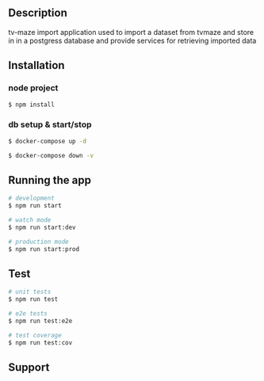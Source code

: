 ## Description

tv-maze import application used to import a dataset from tvmaze and store in in a postgress database and provide services for retrieving imported data

## Installation
### node project
```bash
$ npm install
```

### db setup & start/stop
```bash
$ docker-compose up -d
```
```bash
$ docker-compose down -v
```

## Running the app

```bash
# development
$ npm run start

# watch mode
$ npm run start:dev

# production mode
$ npm run start:prod
```

## Test

```bash
# unit tests
$ npm run test

# e2e tests
$ npm run test:e2e

# test coverage
$ npm run test:cov
```

## Support
  
